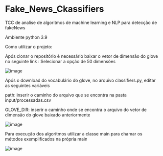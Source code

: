 # Fake_News_Ckassifiers
TCC de analise de algoritmos de machine learning e NLP para detecção de fakeNews

Ambiente python 3.9


Como utilizar o projeto:

Após clonar o repositório é necessário baixar o vetor de dimensão do glove no seguinte link :
Selecionar a opção de 50 dimensões

![image](https://user-images.githubusercontent.com/44040667/121757151-f9fdfa80-caf2-11eb-8a08-e290433c4ac9.png)

Após o download do vocabulário do glove, no arquivo classifiers.py, editar as seguintes variáveis

path: inserir o caminho do arquivo que se encontra na pasta input/processadas.csv 

GLOVE_DIR: inserir o caminho onde se encontra o arquivo do vetor de dimensão do glove baixado anteriormente

![image](https://user-images.githubusercontent.com/44040667/121757264-611baf00-caf3-11eb-889c-b6c13e23896c.png)

Para execução dos algoritmos utilizar a classe main para chamar os métodos exemplificados na própria main

![image](https://user-images.githubusercontent.com/44040667/121757779-100cba80-caf5-11eb-91c0-2bd4cea0e47b.png)
